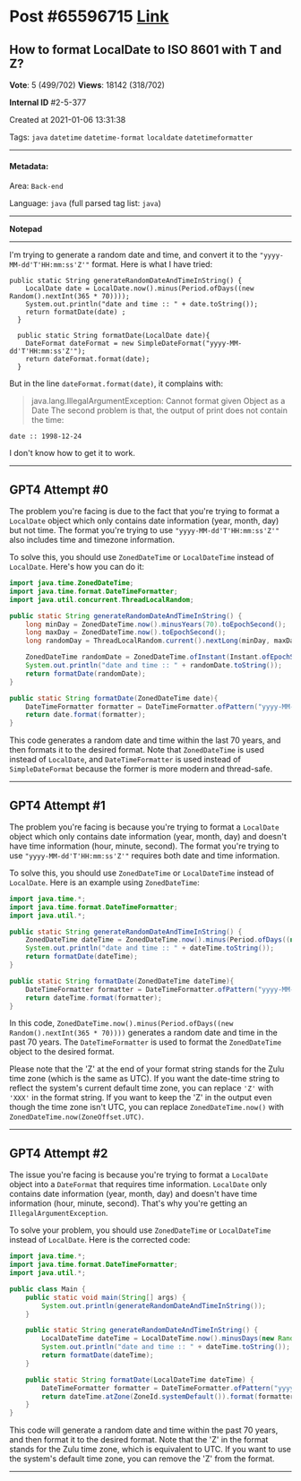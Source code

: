 
# Post \#65596715 [Link](https://stackoverflow.com/questions/65596715/)

## How to format LocalDate to ISO 8601 with T and Z?

**Vote**: 5 (499/702) **Views**: 18142 (318/702) 

**Internal ID** \#2-5-377

Created at 2021-01-06 13:31:38

Tags: `java` `datetime` `datetime-format` `localdate` `datetimeformatter`

----------

#### Metadata:

Area: `Back-end`

Language: `java` (full parsed tag list: `java`)

----------

**Notepad**


----------

I'm trying to generate a random date and time, and convert it to the `"yyyy-MM-dd'T'HH:mm:ss'Z'"` format.
Here is what I have tried:
```
public static String generateRandomDateAndTimeInString() {
    LocalDate date = LocalDate.now().minus(Period.ofDays((new Random().nextInt(365 * 70))));
    System.out.println("date and time :: " + date.toString());
    return formatDate(date) ;
  }

  public static String formatDate(LocalDate date){
    DateFormat dateFormat = new SimpleDateFormat("yyyy-MM-dd'T'HH:mm:ss'Z'");
    return dateFormat.format(date);
  }
```

But in the line `dateFormat.format(date)`, it complains with:
> java.lang.IllegalArgumentException: Cannot format given Object as a Date
The second problem is that, the output of print does not contain the time:
```
date :: 1998-12-24
```

I don't know how to get it to work.


----------
        
## GPT4 Attempt \#0

The problem you're facing is due to the fact that you're trying to format a `LocalDate` object which only contains date information (year, month, day) but not time. The format you're trying to use `"yyyy-MM-dd'T'HH:mm:ss'Z'"` also includes time and timezone information. 

To solve this, you should use `ZonedDateTime` or `LocalDateTime` instead of `LocalDate`. Here's how you can do it:

```java
import java.time.ZonedDateTime;
import java.time.format.DateTimeFormatter;
import java.util.concurrent.ThreadLocalRandom;

public static String generateRandomDateAndTimeInString() {
    long minDay = ZonedDateTime.now().minusYears(70).toEpochSecond();
    long maxDay = ZonedDateTime.now().toEpochSecond();
    long randomDay = ThreadLocalRandom.current().nextLong(minDay, maxDay);

    ZonedDateTime randomDate = ZonedDateTime.ofInstant(Instant.ofEpochSecond(randomDay), ZoneOffset.UTC);
    System.out.println("date and time :: " + randomDate.toString());
    return formatDate(randomDate);
}

public static String formatDate(ZonedDateTime date){
    DateTimeFormatter formatter = DateTimeFormatter.ofPattern("yyyy-MM-dd'T'HH:mm:ss'Z'");
    return date.format(formatter);
}
```
This code generates a random date and time within the last 70 years, and then formats it to the desired format. Note that `ZonedDateTime` is used instead of `LocalDate`, and `DateTimeFormatter` is used instead of `SimpleDateFormat` because the former is more modern and thread-safe.

--------

## GPT4 Attempt \#1

The problem you're facing is because you're trying to format a `LocalDate` object which only contains date information (year, month, day) and doesn't have time information (hour, minute, second). The format you're trying to use `"yyyy-MM-dd'T'HH:mm:ss'Z'"` requires both date and time information.

To solve this, you should use `ZonedDateTime` or `LocalDateTime` instead of `LocalDate`. Here is an example using `ZonedDateTime`:

```java
import java.time.*;
import java.time.format.DateTimeFormatter;
import java.util.*;

public static String generateRandomDateAndTimeInString() {
    ZonedDateTime dateTime = ZonedDateTime.now().minus(Period.ofDays((new Random().nextInt(365 * 70))));
    System.out.println("date and time :: " + dateTime.toString());
    return formatDate(dateTime);
}

public static String formatDate(ZonedDateTime dateTime){
    DateTimeFormatter formatter = DateTimeFormatter.ofPattern("yyyy-MM-dd'T'HH:mm:ss'Z'");
    return dateTime.format(formatter);
}
```

In this code, `ZonedDateTime.now().minus(Period.ofDays((new Random().nextInt(365 * 70))))` generates a random date and time in the past 70 years. The `DateTimeFormatter` is used to format the `ZonedDateTime` object to the desired format.

Please note that the 'Z' at the end of your format string stands for the Zulu time zone (which is the same as UTC). If you want the date-time string to reflect the system's current default time zone, you can replace `'Z'` with `'XXX'` in the format string. If you want to keep the 'Z' in the output even though the time zone isn't UTC, you can replace `ZonedDateTime.now()` with `ZonedDateTime.now(ZoneOffset.UTC)`.

--------

## GPT4 Attempt \#2

The issue you're facing is because you're trying to format a `LocalDate` object into a `DateFormat` that requires time information. `LocalDate` only contains date information (year, month, day) and doesn't have time information (hour, minute, second). That's why you're getting an `IllegalArgumentException`.

To solve your problem, you should use `ZonedDateTime` or `LocalDateTime` instead of `LocalDate`. Here is the corrected code:

```java
import java.time.*;
import java.time.format.DateTimeFormatter;
import java.util.*;

public class Main {
    public static void main(String[] args) {
        System.out.println(generateRandomDateAndTimeInString());
    }

    public static String generateRandomDateAndTimeInString() {
        LocalDateTime dateTime = LocalDateTime.now().minusDays(new Random().nextInt(365 * 70));
        System.out.println("date and time :: " + dateTime.toString());
        return formatDate(dateTime);
    }

    public static String formatDate(LocalDateTime dateTime) {
        DateTimeFormatter formatter = DateTimeFormatter.ofPattern("yyyy-MM-dd'T'HH:mm:ss'Z'");
        return dateTime.atZone(ZoneId.systemDefault()).format(formatter);
    }
}
```

This code will generate a random date and time within the past 70 years, and then format it to the desired format. Note that the 'Z' in the format stands for the Zulu time zone, which is equivalent to UTC. If you want to use the system's default time zone, you can remove the 'Z' from the format.

--------
